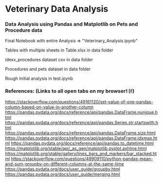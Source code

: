 # Veterinary Data Analysis
### Data Analysis using Pandas and Matplotlib on Pets and Procedure data



Final Notebook with entire Analysis => "Veterinary_Analysis.ipynb"

Tables with multiple sheets in Table.xlsx in data folder

idexx_procedures dataset csv in data folder

Procedures and pets dataset in data folder

Rough Initial analysis in test.ipynb

### References: (Links to all open tabs on my browser!:)!)
https://stackoverflow.com/questions/49161120/set-value-of-one-pandas-column-based-on-value-in-another-column
https://pandas.pydata.org/docs/reference/api/pandas.DataFrame.nunique.html
https://pandas.pydata.org/docs/reference/api/pandas.Series.str.startswith.html
https://pandas.pydata.org/docs/reference/api/pandas.DataFrame.size.html
https://pandas.pydata.org/docs/reference/api/pandas.DataFrame.idxmax.html
https://pandas.pydata.org/docs/reference/api/pandas.to_datetime.html
https://matplotlib.org/stable/api/_as_gen/matplotlib.pyplot.axhline.html
https://matplotlib.org/stable/gallery/lines_bars_and_markers/bar_stacked.html
https://stackoverflow.com/questions/48909110/python-pandas-mean-and-sum-groupby-on-different-columns-at-the-same-time
https://pandas.pydata.org/docs/user_guide/groupby.html
https://pandas.pydata.org/docs/user_guide/merging.html
